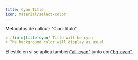 ```yaml
---
title: Cyan Title
icon: material/select-color
---
```


Metadatos de callout: "Cian-título"

```md
> [!info|title-cyan] Title will be cyan
> The background color will display as usual
```

El estilo en sí se aplica también["all-cyan"](../combined-styling/page-5.md)
junto con["bg-cyan"](../bg-styling/page-5.md).

